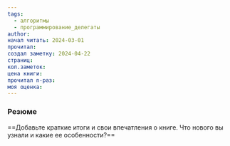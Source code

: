 ```yaml
---
tags:
  - алгоритмы
  - программирование_делегаты
author: 
начал читать: 2024-03-01
прочитал: 
создал заметку: 2024-04-22
страниц: 
кол.заметок: 
цена книги: 
прочитал n-раз: 
моя оценка:
---
```

### Резюме
==Добавьте краткие итоги и свои впечатления о книге. Что нового вы узнали и какие ее особенности?==
